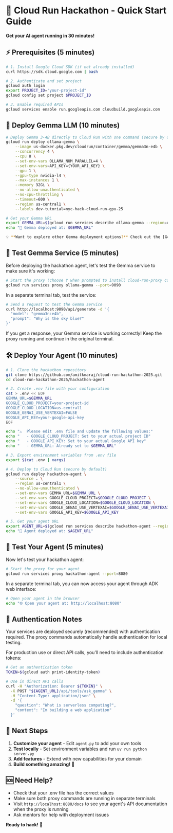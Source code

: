 # 🚀 Cloud Run Hackathon - Quick Start Guide

**Get your AI agent running in 30 minutes!**

## ⚡ Prerequisites (5 minutes)

```bash
# 1. Install Google Cloud SDK (if not already installed)
curl https://sdk.cloud.google.com | bash

# 2. Authenticate and set project
gcloud auth login
export PROJECT_ID="your-project-id"
gcloud config set project $PROJECT_ID

# 3. Enable required APIs
gcloud services enable run.googleapis.com cloudbuild.googleapis.com
```

## 🤖 Deploy Gemma LLM (10 minutes)

```bash
# Deploy Gemma 3-4B directly to Cloud Run with one command (secure by default)
gcloud run deploy ollama-gemma \
    --image us-docker.pkg.dev/cloudrun/container/gemma/gemma3n-e4b \
    --concurrency 4 \
    --cpu 8 \
    --set-env-vars OLLAMA_NUM_PARALLEL=4 \
    --set-env-vars=API_KEY={YOUR_API_KEY} \
    --gpu 1 \
    --gpu-type nvidia-l4 \
    --max-instances 1 \
    --memory 32Gi \
    --no-allow-unauthenticated \
    --no-cpu-throttling \
    --timeout=600 \
    --region us-central1 \
    --labels dev-tutorial=nyc-hack-cloud-run-gpu-25

# Get your Gemma URL
export GEMMA_URL=$(gcloud run services describe ollama-gemma --region=us-central1 --format='value(status.url)')
echo "🎉 Gemma deployed at: $GEMMA_URL"

💡 **Want to explore other Gemma deployment options?** Check out the [Gemma on Cloud Run Cookbook](https://github.com/google-gemini/gemma-cookbook/blob/main/Demos/Gemma-on-Cloudrun/README.md) for different model sizes and deployment configurations.
```

## 🧪 Test Gemma Service (5 minutes)

Before deploying the hackathon agent, let's test the Gemma service to make sure it's working:

```bash
# Start the proxy (choose Y when prompted to install cloud-run-proxy component)
gcloud run services proxy ollama-gemma --port=9090
```

In a separate terminal tab, test the service:

```bash
# Send a request to test the Gemma service
curl http://localhost:9090/api/generate -d '{
  "model": "gemma3n:e4b",
  "prompt": "Why is the sky blue?"
}'
```

If you get a response, your Gemma service is working correctly! Keep the proxy running and continue in the original terminal.

## 🛠️ Deploy Your Agent (10 minutes)

```bash
# 1. Clone the hackathon repository
git clone https://github.com/amitkmaraj/cloud-run-hackathon-2025.git
cd cloud-run-hackathon-2025/hackathon-agent

# 2. Create .env file with your configuration
cat > .env << EOF
GEMMA_URL=$GEMMA_URL
GOOGLE_CLOUD_PROJECT=your-project-id
GOOGLE_CLOUD_LOCATION=us-central1
GOOGLE_GENAI_USE_VERTEXAI=FALSE
GOOGLE_API_KEY=your-google-api-key
EOF

echo "⚠️  Please edit .env file and update the following values:"
echo "   - GOOGLE_CLOUD_PROJECT: Set to your actual project ID"
echo "   - GOOGLE_API_KEY: Set to your actual Google API key"
echo "   - GEMMA_URL: Already set to $GEMMA_URL"

# 3. Export environment variables from .env file
export $(cat .env | xargs)

# 4. Deploy to Cloud Run (secure by default)
gcloud run deploy hackathon-agent \
    --source . \
    --region us-central1 \
    --no-allow-unauthenticated \
    --set-env-vars GEMMA_URL=$GEMMA_URL \
    --set-env-vars GOOGLE_CLOUD_PROJECT=$GOOGLE_CLOUD_PROJECT \
    --set-env-vars GOOGLE_CLOUD_LOCATION=$GOOGLE_CLOUD_LOCATION \
    --set-env-vars GOOGLE_GENAI_USE_VERTEXAI=$GOOGLE_GENAI_USE_VERTEXAI \
    --set-env-vars GOOGLE_API_KEY=$GOOGLE_API_KEY

# 5. Get your agent URL
export AGENT_URL=$(gcloud run services describe hackathon-agent --region=us-central1 --format='value(status.url)')
echo "🎉 Agent deployed at: $AGENT_URL"
```

## 🧪 Test Your Agent (5 minutes)

Now let's test your hackathon agent:

```bash
# Start the proxy for your agent
gcloud run services proxy hackathon-agent --port=8080
```

In a separate terminal tab, you can now access your agent through ADK web interface:

```bash
# Open your agent in the browser
echo "🌐 Open your agent at: http://localhost:8080"
```

## 🔐 Authentication Notes

Your services are deployed securely (recommended) with authentication required. The proxy commands automatically handle authentication for local testing.

For production use or direct API calls, you'll need to include authentication tokens:

```bash
# Get an authentication token
TOKEN=$(gcloud auth print-identity-token)

# Use in direct API calls
curl -H "Authorization: Bearer ${TOKEN}" \
  -X POST "${AGENT_URL}/api/tools/ask_gemma" \
  -H "Content-Type: application/json" \
  -d '{
    "question": "What is serverless computing?",
    "context": "Im building a web application"
  }'
```

## 🎯 Next Steps

1. **Customize your agent** - Edit `agent.py` to add your own tools
2. **Test locally** - Set environment variables and run `uv run python server.py`
3. **Add features** - Extend with new capabilities for your domain
4. **Build something amazing!** 🚀

## 🆘 Need Help?

- Check that your .env file has the correct values
- Make sure both proxy commands are running in separate terminals
- Visit `http://localhost:8080/docs` to see your agent's API documentation when the proxy is running
- Ask mentors for help with deployment issues

**Ready to hack!** 🎉
